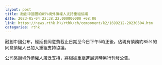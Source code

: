 ```yaml
---
layout: post
title: 融創中國獲約85%境外債權人支持重組協議
date: 2023-05-04 22:38:22.000000000 +08:00
link: https://news.rthk.hk/rthk/ch/component/k2/1699212-20230504.htm
categories: rthk
---
```


融創中國公布，經延長同意費截止日期至今日下午5時正後，佔現有債務約85%的同意債權人已加入重組支持協議。

公司感謝境外債權人廣泛支持，將根據重組進展適時另行刊發公告。

